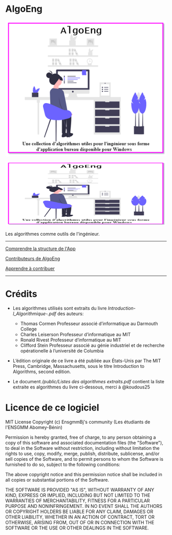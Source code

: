 # AlgoEng

![AlgoEng-brand](/public/AlgoEng-Brand.png)

<p align="center">
  <img width="600" height="200" src="/public/AlgoEng-Brand.png">
</p>
Les algorithmes comme outils de l'ingénieur.

---

[Comprendre la structure de l'App](DOCS.md)

[Contributeurs de AlgoEng](CONTRIBUTORS.md)

[Apprendre à contribuer](CONTRIBUTING.md)

---

# Crédits

- Les algorithmes utilisés sont extraits du livre _Introduction-l_Algorithmique-.pdf_
  des auteurs:

  - Thomas Cormen
    Professeur associé d’informatique au Darmouth College
  - Charles Leiserson
    Professeur d’informatique au MIT
  - Ronald Rivest
    Professeur d’informatique au MIT
  - Clifford Stein
    Professeur associé au génie industriel
    et de recherche opérationelle à l’université de Columbia

- L’édition originale de ce livre a été publiée aux États-Unis par The MIT Press, Cambridge,
  Massachusetts, sous le titre Introduction to Algorithms, second edition.

- Le document _/public/Listes des algorithmes extraits.pdf_ contient la liste extraite es algorithmes du livre ci-dessous, merci à @koudous25

# Licence de ce logiciel

MIT License
Copyright (c) EnsgmmBj's community (Les étudiants de l'ENSGMM Abomey-Bénin)

Permission is hereby granted, free of charge, to any person obtaining a copy of this software and associated documentation files (the "Software"), to deal in the Software without restriction, including without limitation the rights to use, copy, modify, merge, publish, distribute, sublicense, and/or sell copies of the Software, and to permit persons to whom the Software is furnished to do so, subject to the following conditions:

The above copyright notice and this permission notice shall be included in all copies or substantial portions of the Software.

THE SOFTWARE IS PROVIDED "AS IS", WITHOUT WARRANTY OF ANY KIND, EXPRESS OR IMPLIED, INCLUDING BUT NOT LIMITED TO THE WARRANTIES OF MERCHANTABILITY, FITNESS FOR A PARTICULAR PURPOSE AND NONINFRINGEMENT. IN NO EVENT SHALL THE AUTHORS OR COPYRIGHT HOLDERS BE LIABLE FOR ANY CLAIM, DAMAGES OR OTHER LIABILITY, WHETHER IN AN ACTION OF CONTRACT, TORT OR OTHERWISE, ARISING FROM, OUT OF OR IN CONNECTION WITH THE SOFTWARE OR THE USE OR OTHER DEALINGS IN THE SOFTWARE.
